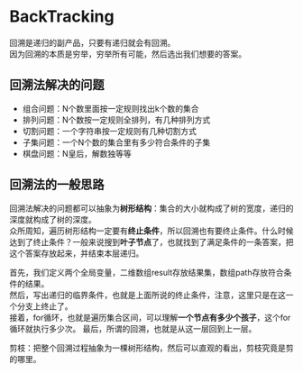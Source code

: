 # BackTracking

回溯是递归的副产品，只要有递归就会有回溯。</br>
因为回溯的本质是穷举，穷举所有可能，然后选出我们想要的答案。</br>

## 回溯法解决的问题
- 组合问题：N个数里面按一定规则找出k个数的集合</br>
- 排列问题：N个数按一定规则全排列，有几种排列方式</br>
- 切割问题：一个字符串按一定规则有几种切割方式</br>
- 子集问题：一个N个数的集合里有多少符合条件的子集</br>
- 棋盘问题：N皇后，解数独等等

## 回溯法的一般思路
回溯法解决的问题都可以抽象为**树形结构**：集合的大小就构成了树的宽度，递归的深度就构成了树的深度。<br/>
众所周知，遍历树形结构一定要有**终止条件**，所以回溯也有要终止条件。什么时候达到了终止条件？一般来说搜到**叶子节点**了，也就找到了满足条件的一条答案，把这个答案存放起来，并结束本层递归。

首先，我们定义两个全局变量，二维数组result存放结果集，数组path存放符合条件的结果。</br>
然后，写出递归的临界条件，也就是上面所说的终止条件，注意，这里只是在这一个分支上终止了。</br>
接着，for循环，也就是遍历集合区间，可以理解**一个节点有多少个孩子**，这个for循环就执行多少次。
最后，所谓的回溯，也就是从这一层回到上一层。

剪枝：把整个回溯过程抽象为一棵树形结构，然后可以直观的看出，剪枝究竟是剪的哪里。
